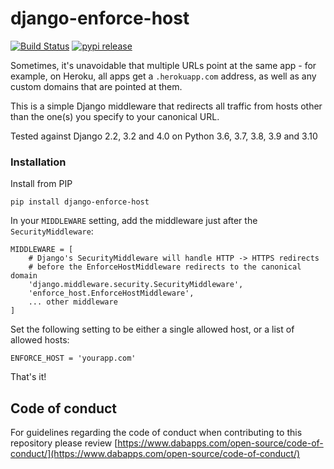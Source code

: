 django-enforce-host
===================

[![Build Status](https://travis-ci.org/dabapps/django-enforce-host.svg)](https://travis-ci.org/dabapps/django-enforce-host)
[![pypi release](https://img.shields.io/pypi/v/django-enforce-host.svg)](https://pypi.python.org/pypi/django-enforce-host)

Sometimes, it's unavoidable that multiple URLs point at the same app - for example, on Heroku, all apps get a `.herokuapp.com` address, as well as any custom domains that are pointed at them.

This is a simple Django middleware that redirects all traffic from hosts other than the one(s) you specify to your canonical URL.

Tested against Django 2.2, 3.2 and 4.0 on Python 3.6, 3.7, 3.8, 3.9 and 3.10

### Installation

Install from PIP

    pip install django-enforce-host

In your `MIDDLEWARE` setting, add the middleware just after the `SecurityMiddleware`:

    MIDDLEWARE = [
        # Django's SecurityMiddleware will handle HTTP -> HTTPS redirects
        # before the EnforceHostMiddleware redirects to the canonical domain
        'django.middleware.security.SecurityMiddleware',
        'enforce_host.EnforceHostMiddleware',
        ... other middleware
    ]

Set the following setting to be either a single allowed host, or a list of allowed hosts:

    ENFORCE_HOST = 'yourapp.com'

That's it!

## Code of conduct

For guidelines regarding the code of conduct when contributing to this repository please review [https://www.dabapps.com/open-source/code-of-conduct/](https://www.dabapps.com/open-source/code-of-conduct/)

